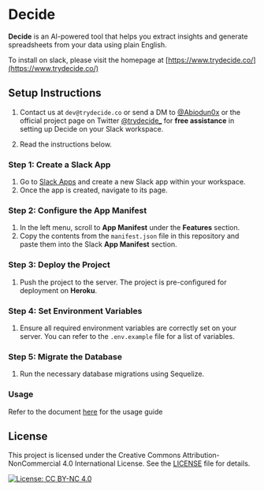# Decide

**Decide** is an AI-powered tool that helps you extract insights and generate spreadsheets from your data using plain English.

To install on slack, please visit the homepage at [https://www.trydecide.co/](https://www.trydecide.co/)

## Setup Instructions

1. Contact us at `dev@trydecide.co` or send a DM to [@Abiodun0x](https://twitter.com/Abiodun0x) or the official project page on Twitter [@trydecide_](https://twitter.com/trydecide_) for **free assistance** in setting up Decide on your Slack workspace.

2. Read the instructions below. 


### Step 1: Create a Slack App
1. Go to [Slack Apps](https://app.slack.com/) and create a new Slack app within your workspace.
2. Once the app is created, navigate to its page.

### Step 2: Configure the App Manifest
1. In the left menu, scroll to **App Manifest** under the **Features** section.
2. Copy the contents from the `manifest.json` file in this repository and paste them into the Slack **App Manifest** section.

### Step 3: Deploy the Project
1. Push the project to the server. The project is pre-configured for deployment on **Heroku**.

### Step 4: Set Environment Variables
1. Ensure all required environment variables are correctly set on your server. You can refer to the `.env.example` file for a list of variables.

### Step 5: Migrate the Database
1. Run the necessary database migrations using Sequelize.

### Usage

Refer to the document [here](https://www.trydecide.co/) for the usage guide 



## License

This project is licensed under the Creative Commons Attribution-NonCommercial 4.0 International License. See the [LICENSE](LICENSE) file for details.

[![License: CC BY-NC 4.0](https://img.shields.io/badge/License-CC%20BY--NC%204.0-lightgrey.svg)](https://creativecommons.org/licenses/by-nc/4.0/)